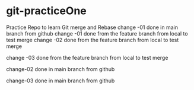 # git-practiceOne
Practice Repo to learn Git merge and Rebase
change -01 done in main branch from github
change -01 done from the feature branch from local to test merge
change -02 done from the feature branch from local to test merge

change -03 done from the feature branch from local to test merge

change-02 done in main branch from github

change-03 done in main branch from github